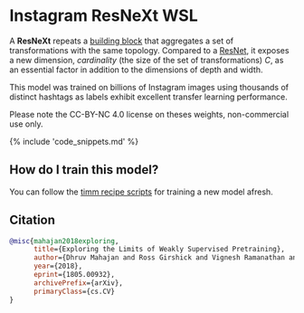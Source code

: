 # Instagram ResNeXt WSL

A **ResNeXt** repeats a [building block](https://paperswithcode.com/method/resnext-block) that aggregates a set of transformations with the same topology. Compared to a [ResNet](https://paperswithcode.com/method/resnet), it exposes a new dimension,  *cardinality* (the size of the set of transformations) $C$, as an essential factor in addition to the dimensions of depth and width. 

This model was trained on billions of Instagram images using thousands of distinct hashtags as labels exhibit excellent transfer learning performance. 

Please note the CC-BY-NC 4.0 license on theses weights, non-commercial use only.

{% include 'code_snippets.md' %}

## How do I train this model?

You can follow the [timm recipe scripts](https://rwightman.github.io/pytorch-image-models/scripts/) for training a new model afresh.

## Citation

```BibTeX
@misc{mahajan2018exploring,
      title={Exploring the Limits of Weakly Supervised Pretraining}, 
      author={Dhruv Mahajan and Ross Girshick and Vignesh Ramanathan and Kaiming He and Manohar Paluri and Yixuan Li and Ashwin Bharambe and Laurens van der Maaten},
      year={2018},
      eprint={1805.00932},
      archivePrefix={arXiv},
      primaryClass={cs.CV}
}
```

<!--
Models:
- Name: ig_resnext101_32x32d
  Metadata:
    FLOPs: 112225170432
    Epochs: 100
    Batch Size: 8064
    Training Data:
    - IG-3.5B-17k
    - ImageNet
    Training Techniques:
    - Nesterov Accelerated Gradient
    - Weight Decay
    Training Resources: 336x GPUs
    Architecture:
    - 1x1 Convolution
    - Batch Normalization
    - Convolution
    - Global Average Pooling
    - Grouped Convolution
    - Max Pooling
    - ReLU
    - ResNeXt Block
    - Residual Connection
    - Softmax
    File Size: 1876573776
    Tasks:
    - Image Classification
    ID: ig_resnext101_32x32d
    Layers: 101
    Crop Pct: '0.875'
    Momentum: 0.9
    Image Size: '224'
    Weight Decay: 0.001
    Interpolation: bilinear
    Minibatch Size: 8064
  Code: https://github.com/rwightman/pytorch-image-models/blob/d8e69206be253892b2956341fea09fdebfaae4e3/timm/models/resnet.py#L885
  In Collection: IG ResNeXt
- Name: ig_resnext101_32x16d
  Metadata:
    FLOPs: 46623691776
    Epochs: 100
    Batch Size: 8064
    Training Data:
    - IG-3.5B-17k
    - ImageNet
    Training Techniques:
    - Nesterov Accelerated Gradient
    - Weight Decay
    Training Resources: 336x GPUs
    Architecture:
    - 1x1 Convolution
    - Batch Normalization
    - Convolution
    - Global Average Pooling
    - Grouped Convolution
    - Max Pooling
    - ReLU
    - ResNeXt Block
    - Residual Connection
    - Softmax
    File Size: 777518664
    Tasks:
    - Image Classification
    ID: ig_resnext101_32x16d
    Layers: 101
    Crop Pct: '0.875'
    Momentum: 0.9
    Image Size: '224'
    Weight Decay: 0.001
    Interpolation: bilinear
  Code: https://github.com/rwightman/pytorch-image-models/blob/d8e69206be253892b2956341fea09fdebfaae4e3/timm/models/resnet.py#L874
  In Collection: IG ResNeXt
- Name: ig_resnext101_32x48d
  Metadata:
    FLOPs: 197446554624
    Epochs: 100
    Batch Size: 8064
    Training Data:
    - IG-3.5B-17k
    - ImageNet
    Training Techniques:
    - Nesterov Accelerated Gradient
    - Weight Decay
    Training Resources: 336x GPUs
    Architecture:
    - 1x1 Convolution
    - Batch Normalization
    - Convolution
    - Global Average Pooling
    - Grouped Convolution
    - Max Pooling
    - ReLU
    - ResNeXt Block
    - Residual Connection
    - Softmax
    File Size: 3317136976
    Tasks:
    - Image Classification
    ID: ig_resnext101_32x48d
    Layers: 101
    Crop Pct: '0.875'
    Momentum: 0.9
    Image Size: '224'
    Weight Decay: 0.001
    Interpolation: bilinear
  Code: https://github.com/rwightman/pytorch-image-models/blob/d8e69206be253892b2956341fea09fdebfaae4e3/timm/models/resnet.py#L896
  In Collection: IG ResNeXt
- Name: ig_resnext101_32x8d
  Metadata:
    FLOPs: 21180417024
    Epochs: 100
    Batch Size: 8064
    Training Data:
    - IG-3.5B-17k
    - ImageNet
    Training Techniques:
    - Nesterov Accelerated Gradient
    - Weight Decay
    Training Resources: 336x GPUs
    Architecture:
    - 1x1 Convolution
    - Batch Normalization
    - Convolution
    - Global Average Pooling
    - Grouped Convolution
    - Max Pooling
    - ReLU
    - ResNeXt Block
    - Residual Connection
    - Softmax
    File Size: 356056638
    Tasks:
    - Image Classification
    ID: ig_resnext101_32x8d
    Layers: 101
    Crop Pct: '0.875'
    Momentum: 0.9
    Image Size: '224'
    Weight Decay: 0.001
    Interpolation: bilinear
  Code: https://github.com/rwightman/pytorch-image-models/blob/d8e69206be253892b2956341fea09fdebfaae4e3/timm/models/resnet.py#L863
  In Collection: IG ResNeXt
Collections:
- Name: IG ResNeXt
  Paper:
    title: Exploring the Limits of Weakly Supervised Pretraining
    url: https://paperswithcode.com//paper/exploring-the-limits-of-weakly-supervised
  type: model-index
Type: model-index
-->
